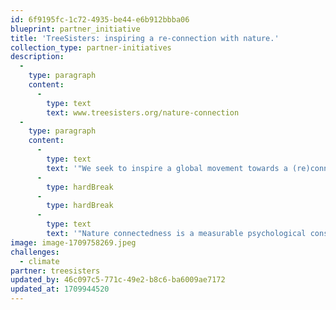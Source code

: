 ```yaml
---
id: 6f9195fc-1c72-4935-be44-e6b912bbba06
blueprint: partner_initiative
title: 'TreeSisters: inspiring a re-connection with nature.'
collection_type: partner-initiatives
description:
  -
    type: paragraph
    content:
      -
        type: text
        text: www.treesisters.org/nature-connection
  -
    type: paragraph
    content:
      -
        type: text
        text: '"We seek to inspire a global movement towards a (re)connection with nature, shifting from consumer to restorer mindset.'
      -
        type: hardBreak
      -
        type: hardBreak
      -
        type: text
        text: '"Nature connectedness is a measurable psychological construct grounded in science that captures the relationship between people and the rest of the natural world. Not only do those with a high level of nature connectedness enjoy better mental (and physical) health, but studies have shown that they are more likely to act in environmentally friendly ways. Crucial for conservation and climate change efforts globally. But where do we start, and how do we improve our connection with our natural environment?"'
image: image-1709758269.jpeg
challenges:
  - climate
partner: treesisters
updated_by: 46c097c5-771c-49e2-b8c6-ba6009ae7172
updated_at: 1709944520
---
```

